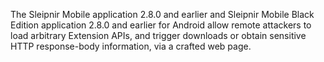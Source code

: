 The Sleipnir Mobile application 2.8.0 and earlier and Sleipnir Mobile Black Edition application 2.8.0 and earlier for Android allow remote attackers to load arbitrary Extension APIs, and trigger downloads or obtain sensitive HTTP response-body information, via a crafted web page.